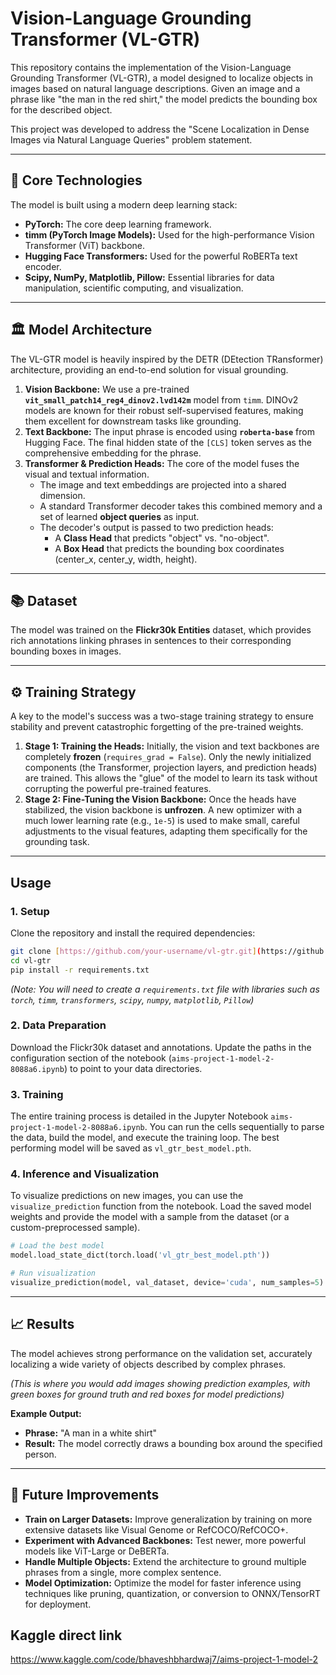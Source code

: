 # Vision-Language Grounding Transformer (VL-GTR)

This repository contains the implementation of the Vision-Language Grounding Transformer (VL-GTR), a model designed to localize objects in images based on natural language descriptions. Given an image and a phrase like "the man in the red shirt," the model predicts the bounding box for the described object.

This project was developed to address the "Scene Localization in Dense Images via Natural Language Queries" problem statement.

---

## 🚀 Core Technologies

The model is built using a modern deep learning stack:

* **PyTorch:** The core deep learning framework.
* **timm (PyTorch Image Models):** Used for the high-performance Vision Transformer (ViT) backbone.
* **Hugging Face Transformers:** Used for the powerful RoBERTa text encoder.
* **Scipy, NumPy, Matplotlib, Pillow:** Essential libraries for data manipulation, scientific computing, and visualization.

---

## 🏛️ Model Architecture

The VL-GTR model is heavily inspired by the DETR (DEtection TRansformer) architecture, providing an end-to-end solution for visual grounding.

1.  **Vision Backbone:** We use a pre-trained **`vit_small_patch14_reg4_dinov2.lvd142m`** model from `timm`. DINOv2 models are known for their robust self-supervised features, making them excellent for downstream tasks like grounding.
2.  **Text Backbone:** The input phrase is encoded using **`roberta-base`** from Hugging Face. The final hidden state of the `[CLS]` token serves as the comprehensive embedding for the phrase.
3.  **Transformer & Prediction Heads:** The core of the model fuses the visual and textual information.
    * The image and text embeddings are projected into a shared dimension.
    * A standard Transformer decoder takes this combined memory and a set of learned **object queries** as input.
    * The decoder's output is passed to two prediction heads:
        * A **Class Head** that predicts "object" vs. "no-object".
        * A **Box Head** that predicts the bounding box coordinates (center_x, center_y, width, height).

---

## 📚 Dataset

The model was trained on the **Flickr30k Entities** dataset, which provides rich annotations linking phrases in sentences to their corresponding bounding boxes in images.

---

## ⚙️ Training Strategy

A key to the model's success was a two-stage training strategy to ensure stability and prevent catastrophic forgetting of the pre-trained weights.

1.  **Stage 1: Training the Heads:** Initially, the vision and text backbones are completely **frozen** (`requires_grad = False`). Only the newly initialized components (the Transformer, projection layers, and prediction heads) are trained. This allows the "glue" of the model to learn its task without corrupting the powerful pre-trained features.
2.  **Stage 2: Fine-Tuning the Vision Backbone:** Once the heads have stabilized, the vision backbone is **unfrozen**. A new optimizer with a much lower learning rate (e.g., `1e-5`) is used to make small, careful adjustments to the visual features, adapting them specifically for the grounding task.

---

## Usage

### 1. Setup

Clone the repository and install the required dependencies:

```bash
git clone [https://github.com/your-username/vl-gtr.git](https://github.com/your-username/vl-gtr.git)
cd vl-gtr
pip install -r requirements.txt
````

*(Note: You will need to create a `requirements.txt` file with libraries such as `torch`, `timm`, `transformers`, `scipy`, `numpy`, `matplotlib`, `Pillow`)*

### 2\. Data Preparation

Download the Flickr30k dataset and annotations. Update the paths in the configuration section of the notebook (`aims-project-1-model-2-8088a6.ipynb`) to point to your data directories.

### 3\. Training

The entire training process is detailed in the Jupyter Notebook `aims-project-1-model-2-8088a6.ipynb`. You can run the cells sequentially to parse the data, build the model, and execute the training loop. The best performing model will be saved as `vl_gtr_best_model.pth`.

### 4\. Inference and Visualization

To visualize predictions on new images, you can use the `visualize_prediction` function from the notebook. Load the saved model weights and provide the model with a sample from the dataset (or a custom-preprocessed sample).

```python
# Load the best model
model.load_state_dict(torch.load('vl_gtr_best_model.pth'))

# Run visualization
visualize_prediction(model, val_dataset, device='cuda', num_samples=5)
```

-----

## 📈 Results

The model achieves strong performance on the validation set, accurately localizing a wide variety of objects described by complex phrases.

*(This is where you would add images showing prediction examples, with green boxes for ground truth and red boxes for model predictions)*

**Example Output:**

  * **Phrase:** "A man in a white shirt"
  * **Result:** The model correctly draws a bounding box around the specified person.

-----

## 🔮 Future Improvements

  * **Train on Larger Datasets:** Improve generalization by training on more extensive datasets like Visual Genome or RefCOCO/RefCOCO+.
  * **Experiment with Advanced Backbones:** Test newer, more powerful models like ViT-Large or DeBERTa.
  * **Handle Multiple Objects:** Extend the architecture to ground multiple phrases from a single, more complex sentence.
  * **Model Optimization:** Optimize the model for faster inference using techniques like pruning, quantization, or conversion to ONNX/TensorRT for deployment.

## Kaggle direct link
https://www.kaggle.com/code/bhaveshbhardwaj7/aims-project-1-model-2

<!-- end list -->

```
```
